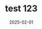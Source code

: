 ---
title: "test 123"
date: 2025-02-01
hero: /images/posts/writing-posts/git.svg
menu:
  sidebar:
    name: Ste 123
    parent: 2024
    weight: 10
---